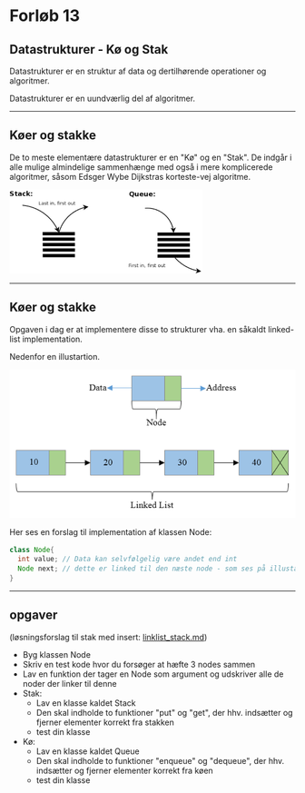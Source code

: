 # Forløb 13
## Datastrukturer - Kø og Stak

Datastrukturer er en struktur af data og dertilhørende operationer og algoritmer.

Datastrukturer er en uundværlig del af algoritmer.

--------------------------------------------------------------------------------------

## Køer og stakke

De to meste elementære datastrukturer er en "Kø" og en "Stak". De indgår i alle mulige almindelige sammenhænge med også i mere komplicerede algoritmer, såsom Edsger Wybe Dijkstras korteste-vej algoritme.

![queue_stack.png](queue_stack.png)


--------------------------------------------------------------------------------------

## Køer og stakke

Opgaven i dag er at implementere disse to strukturer vha. en såkaldt linked-list implementation.

Nedenfor en illustartion.

![Linked-list-nodes.png](Linked-list-nodes.png)

Her ses en forslag til implementation af klassen Node:

```java
class Node{
  int value; // Data kan selvfølgelig være andet end int
  Node next; // dette er linked til den næste node - som ses på illustartionen
}

```

--------------------------------------------------------------------------------------

## opgaver
(løsningsforslag til stak med insert: [linklist_stack.md](linklist_stack.md))

- Byg klassen Node
- Skriv en test kode hvor du forsøger at hæfte 3 nodes sammen
- Lav en funktion der tager en Node som argument og udskriver alle de noder der linker til denne
- Stak:
  - Lav en klasse kaldet Stack
  - Den skal indholde to funktioner "put" og "get", der hhv. indsætter og fjerner elementer korrekt fra stakken
  - test din klasse
- Kø:
  - Lav en klasse kaldet Queue
  - Den skal indholde to funktioner "enqueue" og "dequeue", der hhv. indsætter og fjerner elementer korrekt fra køen
  - test din klasse
